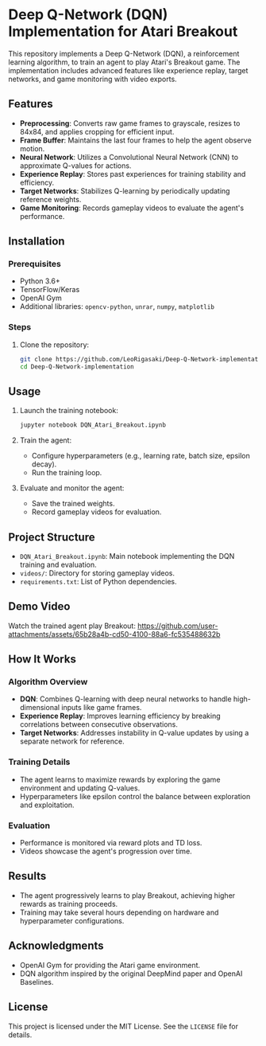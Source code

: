 # Deep Q-Network (DQN) Implementation for Atari Breakout

This repository implements a Deep Q-Network (DQN), a reinforcement learning algorithm, to train an agent to play Atari's Breakout game. The implementation includes advanced features like experience replay, target networks, and game monitoring with video exports.

## Features

- **Preprocessing**: Converts raw game frames to grayscale, resizes to 84x84, and applies cropping for efficient input.
- **Frame Buffer**: Maintains the last four frames to help the agent observe motion.
- **Neural Network**: Utilizes a Convolutional Neural Network (CNN) to approximate Q-values for actions.
- **Experience Replay**: Stores past experiences for training stability and efficiency.
- **Target Networks**: Stabilizes Q-learning by periodically updating reference weights.
- **Game Monitoring**: Records gameplay videos to evaluate the agent's performance.

## Installation

### Prerequisites
- Python 3.6+
- TensorFlow/Keras
- OpenAI Gym
- Additional libraries: `opencv-python`, `unrar`, `numpy`, `matplotlib`

### Steps

1. Clone the repository:
   ```bash
   git clone https://github.com/LeoRigasaki/Deep-Q-Network-implementation.git
   cd Deep-Q-Network-implementation
   ```
   
## Usage

1. Launch the training notebook:
   ```bash
   jupyter notebook DQN_Atari_Breakout.ipynb
   ```

2. Train the agent:
   - Configure hyperparameters (e.g., learning rate, batch size, epsilon decay).
   - Run the training loop.

3. Evaluate and monitor the agent:
   - Save the trained weights.
   - Record gameplay videos for evaluation.

## Project Structure

- `DQN_Atari_Breakout.ipynb`: Main notebook implementing the DQN training and evaluation.
- `videos/`: Directory for storing gameplay videos.
- `requirements.txt`: List of Python dependencies.

## Demo Video

Watch the trained agent play Breakout:
https://github.com/user-attachments/assets/65b28a4b-cd50-4100-88a6-fc535488632b


## How It Works

### Algorithm Overview
- **DQN**: Combines Q-learning with deep neural networks to handle high-dimensional inputs like game frames.
- **Experience Replay**: Improves learning efficiency by breaking correlations between consecutive observations.
- **Target Networks**: Addresses instability in Q-value updates by using a separate network for reference.

### Training Details
- The agent learns to maximize rewards by exploring the game environment and updating Q-values.
- Hyperparameters like epsilon control the balance between exploration and exploitation.

### Evaluation
- Performance is monitored via reward plots and TD loss.
- Videos showcase the agent's progression over time.

## Results
- The agent progressively learns to play Breakout, achieving higher rewards as training proceeds.
- Training may take several hours depending on hardware and hyperparameter configurations.

## Acknowledgments
- OpenAI Gym for providing the Atari game environment.
- DQN algorithm inspired by the original DeepMind paper and OpenAI Baselines.

## License

This project is licensed under the MIT License. See the `LICENSE` file for details.
